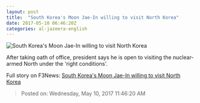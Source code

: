```yaml
---
layout: post
title:  "South Korea's Moon Jae-In willing to visit North Korea"
date: 2017-05-10 06:46:20Z
categories: al-jazeera-english
---
```


![South Korea's Moon Jae-In willing to visit North Korea](http://www.aljazeera.com/mritems/Images/2017/5/10/5804b25fa00b4eeda5891da79d978b56_18.jpg)

After taking oath of office, president says he is open to visiting the nuclear-armed North under the 'right conditions'.


Full story on F3News: [South Korea's Moon Jae-In willing to visit North Korea](http://www.f3nws.com/n/TWsuWE)

> Posted on: Wednesday, May 10, 2017 11:46:20 AM
